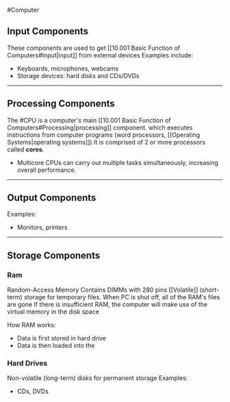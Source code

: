 #Computer
## Input Components
These components are used to get [[10.001 Basic Function of Computers#Input|input]] from external devices
Examples include:
- Keyboards, microphones, webcams
- Storage devices: hard disks and CDs/DVDs
---
## Processing Components
The #CPU is a computer's main [[10.001 Basic Function of Computers#Processing|processing]] component. which executes instructions from computer programs (word processors, [[Operating Systems|operating systems]])
It is comprised of 2 or more processors called **cores**.
- Multicore CPUs can carry out multiple tasks simultaneously, increasing overall performance.
---
## Output Components
Examples:
- Monitors, printers

---
## Storage Components
### Ram
Random-Access Memory
Contains DIMMs with 280 pins
[[Volatile]] (short-term) storage for temporary files.
When PC is shut off, all of the RAM's files are gone
If there is insufficient RAM, the computer will make use of the virtual memory in the disk space

How RAM works:
- Data is first stored in hard drive
- Data is then loaded into the

### Hard Drives
Non-volatile (long-term) disks for permanent storage
Examples:
- CDs, DVDs

